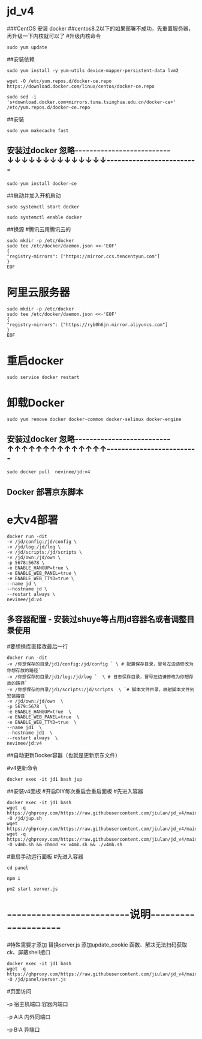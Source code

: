 # jd_v4

###CentOS 安装 docker
##centos8.2以下的如果部署不成功，先重置服务器，再升级一下内核就可以了
#升级内核命令
```
sudo yum update
```
##安装依赖

```
sudo yum install -y yum-utils device-mapper-persistent-data lvm2

wget -O /etc/yum.repos.d/docker-ce.repo https://download.docker.com/linux/centos/docker-ce.repo

sudo sed -i 's+download.docker.com+mirrors.tuna.tsinghua.edu.cn/docker-ce+' /etc/yum.repos.d/docker-ce.repo
```
##安装

```
sudo yum makecache fast
```

## 安装过docker 忽略--------------------------↓↓↓↓↓↓↓↓↓↓↓↓↓↓-------------------------
```
sudo yum install docker-ce
```
##启动并加入开机启动
```
sudo systemctl start docker

sudo systemctl enable docker
```
##换源
#腾讯云用腾讯云的
```
sudo mkdir -p /etc/docker
sudo tee /etc/docker/daemon.json <<-'EOF'
{
"registry-mirrors": ["https://mirror.ccs.tencentyun.com"]
}
EOF
```
# 阿里云服务器 
```
sudo mkdir -p /etc/docker
sudo tee /etc/docker/daemon.json <<-'EOF'
{
"registry-mirrors": ["https://ryb0h6jn.mirror.aliyuncs.com"]
}
EOF
```
# 重启docker
```
sudo service docker restart
```
# 卸载Docker
```
sudo yum remove docker docker-common docker-selinux docker-engine
```
## 安装过docker 忽略--------------------------↑↑↑↑↑↑↑↑↑↑↑↑↑↑-------------------------
```
sudo docker pull  nevinee/jd:v4
```

## Docker 部署京东脚本
# e大v4部署

```
docker run -dit 
-v /jd/config:/jd/config \
-v /jd/log:/jd/log \
-v /jd/scripts:/jd/scripts \
-v /jd/own:/jd/own \
-p 5678:5678 \
-e ENABLE_HANGUP=true \
-e ENABLE_WEB_PANEL=true \
-e ENABLE_WEB_TTYD=true \
--name jd \
--hostname jd \
--restart always \
nevinee/jd:v4
```
## 多容器配置 - 安装过shuye等占用jd容器名或者调整目录使用
#要想换库直接改最后一行

```
docker run -dit 
-v /你想保存的目录/jd1/config:/jd/config ` \ # 配置保存目录，冒号左边请修改为你想存放的路径`
-v /你想保存的目录/jd1/log:/jd/log `  \ # 日志保存目录，冒号左边请修改为你想存放的路径` 
-v /你想保存的目录/jd1/scripts:/jd/scripts  \ `# 脚本文件目录，映射脚本文件到安装路径` 
-v /jd/own:/jd/own  \ 
-p 5679:5678  \ 
-e ENABLE_HANGUP=true  \ 
-e ENABLE_WEB_PANEL=true  \ 
-e ENABLE_WEB_TTYD=true  \ 
--name jd1  \ 
--hostname jd1  \ 
--restart always  \ 
nevinee/jd:v4
```

##自动更新Docker容器（也就是更新京东文件）


#v4更新命令
```
docker exec -it jd1 bash jup
```
##安装v4面板
#开启DIY每次重启会重启面板
#先进入容器
```
docker exec -it jd1 bash
wget -q https://ghproxy.com/https://raw.githubusercontent.com/jiulan/jd_v4/main/jup.sh -O /jd/jup.sh
wget https://ghproxy.com/https://raw.githubusercontent.com/jiulan/jd_v4/main/update_ck_number.sh
wget -q https://ghproxy.com/https://raw.githubusercontent.com/jiulan/jd_v4/main/v4mb.sh -O v4mb.sh && chmod +x v4mb.sh && ./v4mb.sh
```
#重启手动运行面板
#先进入容器

```
cd panel

npm i

pm2 start server.js
```

# -------------------------说明--------------------
#特殊需要才添加    替换server.js 添加update_cookie 函数、解决无法扫码获取ck、屏蔽shell接口

```
docker exec -it jd1 bash
wget -q https://ghproxy.com/https://raw.githubusercontent.com/jiulan/jd_v4/main/server.js -O /jd/panel/server.js
```


#页面访问

-p 宿主机端口:容器内端口

-p A:A 内外同端口

-p B:A 异端口
